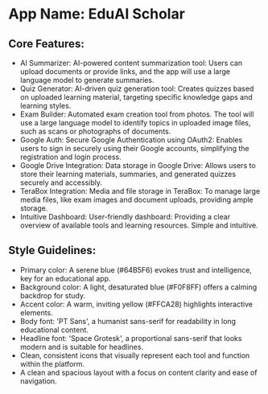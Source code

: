 # **App Name**: EduAI Scholar

## Core Features:

- AI Summarizer: AI-powered content summarization tool: Users can upload documents or provide links, and the app will use a large language model to generate summaries.
- Quiz Generator: AI-driven quiz generation tool: Creates quizzes based on uploaded learning material, targeting specific knowledge gaps and learning styles.
- Exam Builder: Automated exam creation tool from photos. The tool will use a large language model to identify topics in uploaded image files, such as scans or photographs of documents. 
- Google Auth: Secure Google Authentication using OAuth2: Enables users to sign in securely using their Google accounts, simplifying the registration and login process.
- Google Drive Integration: Data storage in Google Drive: Allows users to store their learning materials, summaries, and generated quizzes securely and accessibly.
- TeraBox Integration: Media and file storage in TeraBox: To manage large media files, like exam images and document uploads, providing ample storage.
- Intuitive Dashboard: User-friendly dashboard: Providing a clear overview of available tools and learning resources. Simple and intuitive.

## Style Guidelines:

- Primary color: A serene blue (#64B5F6) evokes trust and intelligence, key for an educational app.
- Background color: A light, desaturated blue (#F0F8FF) offers a calming backdrop for study.
- Accent color: A warm, inviting yellow (#FFCA28) highlights interactive elements.
- Body font: 'PT Sans', a humanist sans-serif for readability in long educational content.
- Headline font: 'Space Grotesk', a proportional sans-serif that looks modern and is suitable for headlines.
- Clean, consistent icons that visually represent each tool and function within the platform.
- A clean and spacious layout with a focus on content clarity and ease of navigation.